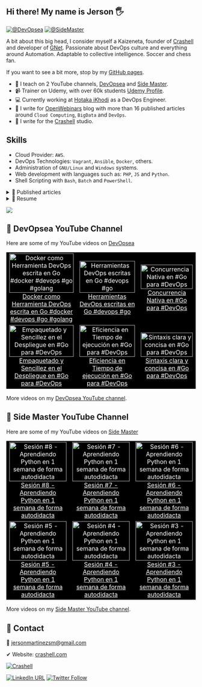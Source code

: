 ## Hi there! My name is Jerson 🖐
<!-- <img src = "https://raw.githubusercontent.com/MartinHeinz/MartinHeinz/master/wave.gif" style="width:25px;" width="25px"> -->

[![@DevOpsea](https://img.shields.io/youtube/channel/subscribers/UCHQb90WIYhLUObEc8uVJR6A?label=%40DevOpsea&style=social)](https://www.youtube.com/@devopsea?sub_confirmation=1)
[![@SideMaster](https://img.shields.io/youtube/channel/subscribers/UC-_To7b_NPrxvgG-_de5HRA?label=%40SideMaster&style=social)](https://youtube.com/sidemaster?sub_confirmation=1)

A bit about this big head, I consider myself a Kaizeneta, founder of [Crashell](https://www.crashell.com) and developer of [GNet](https://www.crashell.com/gnet). Passionate about DevOps culture and everything around Automation. Adaptable to collective intelligence. Soccer and chess fan. 
 
If you want to see a bit more, stop by my [GitHub pages](https://jersonmartinez.github.io/jersonmartinez/).

- 🎥 I teach on 2 YouTube channels, [DevOpsea](https://www.youtube.com/@devopsea?sub_confirmation=1) and [Side Master](https://www.youtube.com/user/sidemastersupremo?sub_confirmation=1).
- 📹 Trainer on Udemy, with over 60k students [Udemy Profile](https://www.udemy.com/user/side-master/).
- 💻 Currently working at [Hotaka iKhodi](https://www.hotaka.io/) as a DevOps Engineer.
- 📰 I write for [OpenWebinars](https://openwebinars.net/@antoniomorenosm/) blog with more than 16 published articles around `Cloud Computing`, `BigData` and `DevOps`.
- 📰 I write for the [Crashell](https://www.crashell.com/estudio) studio.

## Skills
<!-- <img src = "https://media2.giphy.com/media/QssGEmpkyEOhBCb7e1/giphy.gif?cid=ecf05e47a0n3gi1bfqntqmob8g9aid1oyj2wr3ds3mg700bl&rid=giphy.gif" width="20px"> -->
- Cloud Provider: `AWS`.
- DevOps Technologies: `Vagrant`, `Ansible`, `Docker`, others.
- Administration of `GNU/Linux` and `Windows` systems.
- Web development with languages such as: `PHP`, `JS` and `Python`.
- Shell Scripting with `Bash`, `Batch` and `PowerShell`.

<details>
	<summary> 📰 Published articles</summary>
<br>
	<ul>
		<li><a href="https://openwebinars.net/blog/monitorizando-datos-con-influxdb-telegraf-y-grafana/" target="_blank">📄 Monitorizando datos con InfluxDB, Telegraf y Grafana</a></li>
		<li><a href="https://openwebinars.net/blog/que-es-influxdb-y-primeros-pasos/" target="_blank">📄 Qué es InfluxDB y primeros pasos</a></li>
		<li><a href="https://openwebinars.net/blog/que-es-telegraf-y-primeros-pasos/" target="_blank">📄 Qué es Telegraf y primeros pasos</a></li>
		<li><a href="https://openwebinars.net/blog/que-es-grafana-y-primeros-pasos/" target="_blank">📄 Qué es Grafana y primeros pasos</a></li>
		<li><a href="https://openwebinars.net/blog/go-vs-python-diferencias-y-puntos-fuertes/" target="_blank">📄 Go vs Python: Diferencias y puntos fuertes</a></li>
		<li><a href="https://openwebinars.net/blog/gestion-de-procesos-y-servicios-desde-shell-script-en-windows/" target="_blank">📄 Gestión de procesos y servicios desde Shell Script en Windows</a></li>
		<li><a href="https://www.crashell.com/estudio/habilitar_distro_wsl_2_con_docker_engine_en_windows" target="_blank">📄 Habilitar distro WSL 2 con Docker Engine en Windows</a></li>
		<li><a href="https://www.crashell.com/estudio/hacer_ping_desde_php" target="_blank">📄 Hacer ping desde PHP</a></li>
		<li><a href="https://www.crashell.com/estudio/cortar_y_unir_archivos_desde_php" target="_blank">📄 Cortar y unir archivos desde PHP</a></li>
		<li><a href="https://www.crashell.com/estudio/mejora_la_productividad_de_tu_empresa_con_git" target="_blank">📄 Mejora la productividad de tu empresa con Git</a></li>
		<li><a href="https://openwebinars.net/blog/infraestructura-lamp-con-docker-compose/" target="_blank">📄 Infraestructura LAMP con Docker Compose</a></li>
		<li><a href="https://openwebinars.net/blog/programacion-de-tareas-desde-la-terminal-de-windows/" target="_blank">📄 Programación de tareas desde la terminal de Windows</a></li>
		<li><a href="https://openwebinars.net/blog/automatizacion-de-procesos-con-shell-script-batch/" target="_blank">📄 Automatización de procesos con Shell Script Batch</a></li>
		<li><a href="https://openwebinars.net/blog/20-comandos-de-red-mas-importantes-en-windows/" target="_blank">📄 20 comandos de red más importantes en Windows</a></li>
		<li><a href="https://openwebinars.net/blog/shell-scripting-en-sistemas-windows/" target="_blank">📄 Shell Scripting en Sistemas Windows</a></li>
		<li><a href="https://openwebinars.net/blog/certificaciones-de-azure/" target="_blank">📄 Certificaciones de Microsoft Azure</a></li>
		<li><a href="https://openwebinars.net/blog/go-para-devops/" target="_blank">📄 Go para DevOps</a></li>
		<li><a href="https://openwebinars.net/blog/trunk-based-development-vs-git-flow-cual-elegir/" target="_blank">📄 Trunk Based Development vs Git Flow, cuál elegir</a></li>
		<li><a href="https://openwebinars.net/blog/evolucion-y-futuro-de-los-proveedores-cloud/" target="_blank">📄 Evolución y futuro de los proveedores Cloud</a></li>
		<li><a href="https://openwebinars.net/blog/agile-testing-principios-etapas-y-ventajas/" target="_blank">📄 Agile testing: Principios, etapas y ventajas</a></li>
		<li><a href="https://openwebinars.net/blog/top-herramientas-devops-comunicacion-y-chatops/" target="_blank">📄 Top herramientas DevOps: Comunicación y ChatOps</a></li>
		<li><a href="https://openwebinars.net/blog/top-herramientas-devops-del-monitoreo-la-observabilidad/" target="_blank">📄 Top herramientas DevOps: Del Monitoreo a la Observabilidad</a></li>
	</ul>
</details>

<details>
	<summary> 📃 Resume</summary>
<br>
<ul><li><a href="https://github.com/jersonmartinez/jersonmartinez/blob/main/src/CV/Curriculum%20Vitae%20-%20Jerson%20Antonio%20Mart%C3%ADnez%20Moreno.pdf">👉 View document</a>.</li></ul>
</details>

[![](https://visitcount.itsvg.in/api?id=jersonmartinez&label=Profile%20visits&color=12&icon=5&pretty=true)](https://visitcount.itsvg.in)

## 🎥 DevOpsea YouTube Channel

Here are some of my YouTube videos on [DevOpsea](https://www.youtube.com/@devopsea?sub_confirmation=1)

<!-- DEVOPSEA-YOUTUBE-VIDEOS-LIST-BEGIN -->
<table><tr><td align="center" style="background-color: black;"><a href="https://www.youtube.com/watch?v=EskXN1q0JxM" target="_blank" style="color: white;"><img src="https://img.youtube.com/vi/EskXN1q0JxM/0.jpg" alt="Docker como Herramienta DevOps escrita en Go #docker #devops #go #golang" width="100%"><br>Docker como Herramienta DevOps escrita en Go #docker #devops #go #golang</a></td><td align="center" style="background-color: black;"><a href="https://www.youtube.com/watch?v=QeImNsghBHc" target="_blank" style="color: white;"><img src="https://img.youtube.com/vi/QeImNsghBHc/0.jpg" alt="Herramientas DevOps escritas en Go #devops #go" width="100%"><br>Herramientas DevOps escritas en Go #devops #go</a></td><td align="center" style="background-color: black;"><a href="https://www.youtube.com/watch?v=lClFgC0--3Q" target="_blank" style="color: white;"><img src="https://img.youtube.com/vi/lClFgC0--3Q/0.jpg" alt="Concurrencia Nativa en #Go para #DevOps" width="100%"><br>Concurrencia Nativa en #Go para #DevOps</a></td></tr><tr><td align="center" style="background-color: black;"><a href="https://www.youtube.com/watch?v=K5zQwRCxFyw" target="_blank" style="color: white;"><img src="https://img.youtube.com/vi/K5zQwRCxFyw/0.jpg" alt="Empaquetado y Sencillez en el Despliegue en #Go para #DevOps" width="100%"><br>Empaquetado y Sencillez en el Despliegue en #Go para #DevOps</a></td><td align="center" style="background-color: black;"><a href="https://www.youtube.com/watch?v=HfQQ5MqofX0" target="_blank" style="color: white;"><img src="https://img.youtube.com/vi/HfQQ5MqofX0/0.jpg" alt="Eficiencia en Tiempo de ejecución en #Go para #DevOps" width="100%"><br>Eficiencia en Tiempo de ejecución en #Go para #DevOps</a></td><td align="center" style="background-color: black;"><a href="https://www.youtube.com/watch?v=XP-RcYaiCwE" target="_blank" style="color: white;"><img src="https://img.youtube.com/vi/XP-RcYaiCwE/0.jpg" alt="Sintaxis clara y concisa en #Go para #DevOps" width="100%"><br>Sintaxis clara y concisa en #Go para #DevOps</a></td></tr><tr></tr></table>
<!-- DEVOPSEA-YOUTUBE-VIDEOS-LIST-END -->

More videos on my [DevOpsea YouTube channel](https://www.youtube.com/@DevOpsea/videos/?sub_confirmation=1).

## 🎥 Side Master YouTube Channel

Here are some of my YouTube videos on [Side Master](https://www.youtube.com/@SideMaster?sub_confirmation=1)

<!-- SIDEMASTER-YOUTUBE-VIDEOS-LIST-BEGIN -->
<table><tr><td align="center" style="background-color: black;"><a href="https://www.youtube.com/watch?v=bsk2lG5PmRs" target="_blank" style="color: white;"><img src="https://img.youtube.com/vi/bsk2lG5PmRs/0.jpg" alt="Sesión #8 - Aprendiendo Python en 1 semana de forma autodidacta" width="100%"><br>Sesión #8 - Aprendiendo Python en 1 semana de forma autodidacta</a></td><td align="center" style="background-color: black;"><a href="https://www.youtube.com/watch?v=FGm8MgGULxI" target="_blank" style="color: white;"><img src="https://img.youtube.com/vi/FGm8MgGULxI/0.jpg" alt="Sesión #7 - Aprendiendo Python en 1 semana de forma autodidacta" width="100%"><br>Sesión #7 - Aprendiendo Python en 1 semana de forma autodidacta</a></td><td align="center" style="background-color: black;"><a href="https://www.youtube.com/watch?v=3XCwCzopYTg" target="_blank" style="color: white;"><img src="https://img.youtube.com/vi/3XCwCzopYTg/0.jpg" alt="Sesión #6 - Aprendiendo Python en 1 semana de forma autodidacta" width="100%"><br>Sesión #6 - Aprendiendo Python en 1 semana de forma autodidacta</a></td></tr><tr><td align="center" style="background-color: black;"><a href="https://www.youtube.com/watch?v=HmPV_xmVqyE" target="_blank" style="color: white;"><img src="https://img.youtube.com/vi/HmPV_xmVqyE/0.jpg" alt="Sesión #5 - Aprendiendo Python en 1 semana de forma autodidacta" width="100%"><br>Sesión #5 - Aprendiendo Python en 1 semana de forma autodidacta</a></td><td align="center" style="background-color: black;"><a href="https://www.youtube.com/watch?v=AKtNfOuvs-0" target="_blank" style="color: white;"><img src="https://img.youtube.com/vi/AKtNfOuvs-0/0.jpg" alt="Sesión #4 - Aprendiendo Python en 1 semana de forma autodidacta" width="100%"><br>Sesión #4 - Aprendiendo Python en 1 semana de forma autodidacta</a></td><td align="center" style="background-color: black;"><a href="https://www.youtube.com/watch?v=rnGTJKJyhAk" target="_blank" style="color: white;"><img src="https://img.youtube.com/vi/rnGTJKJyhAk/0.jpg" alt="Sesión #3 - Aprendiendo Python en 1 semana de forma autodidacta" width="100%"><br>Sesión #3 - Aprendiendo Python en 1 semana de forma autodidacta</a></td></tr><tr></tr></table>
<!-- SIDEMASTER-YOUTUBE-VIDEOS-LIST-END -->

More videos on my [Side Master YouTube channel](https://www.youtube.com/@SideMaster/videos/?sub_confirmation=1).

## 💬 Contact

💌 jersonmartinezsm@gmail.com

✔ Website: [crashell.com](https://www.crashell.com)

<a href="https://www.crashell.com/?suscribirse" target="_blank"><img alt="Crashell" src="https://img.shields.io/twitter/url?color=9cf&label=%40Crashell&logo=Crashell&logoColor=informational&style=for-the-badge&url=https%3A%2F%2Ftwitter.com%2Fantoniomorenosm"></a>

<a href="https://www.linkedin.com/in/jersonmartinezsm/" target="_blank"><img alt="LinkedIn URL" src="https://img.shields.io/twitter/url?label=Jerson%20Martinez&logo=linkedin&style=social&url=https%3A%2F%2Fwww.linkedin.com%2Fin%2Fjersonmartinezsm%2F"></a>
<a href="https://twitter.com/antoniomorenosm" target="_blank"><img alt="Twitter Follow" src="https://img.shields.io/twitter/follow/antoniomorenosm?label=S%C3%ADgueme%20en%20%40antoniomorenosm&style=social"></a>
